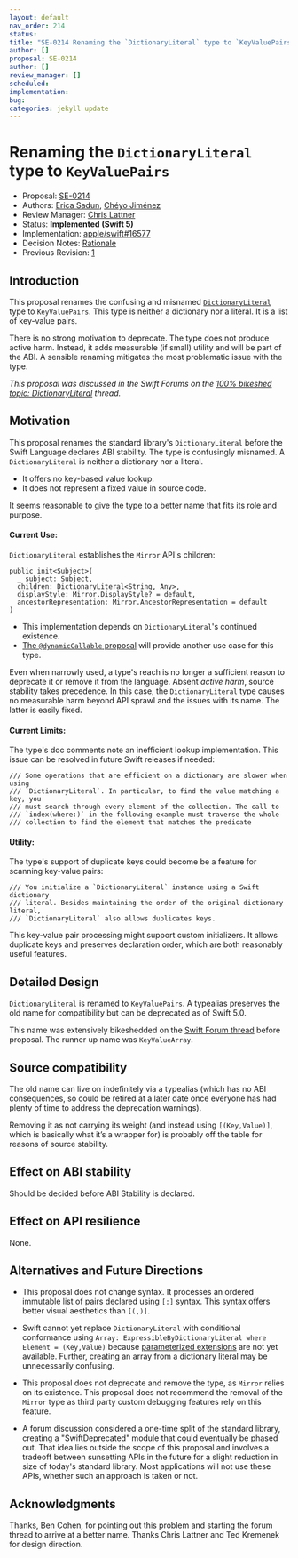 ```yaml
---
layout: default
nav_order: 214
status: 
title: "SE-0214 Renaming the `DictionaryLiteral` type to `KeyValuePairs`"
author: []
proposal: SE-0214
author: []
review_manager: []
scheduled: 
implementation: 
bug: 
categories: jekyll update
---
```


# Renaming the `DictionaryLiteral` type to `KeyValuePairs`

* Proposal: [SE-0214](0214-DictionaryLiteral.md)
* Authors: [Erica Sadun](https://github.com/erica), [Chéyo Jiménez](https://github.com/masters3d)
* Review Manager: [Chris Lattner](https://github.com/lattner)
* Status: **Implemented (Swift 5)**
* Implementation: [apple/swift#16577](https://github.com/apple/swift/pull/16577)
* Decision Notes: [Rationale](https://forums.swift.org/t/accepted-with-revision-se-0214-renaming-the-dictionaryliteral-type-to-keyvaluepairs/13661)
* Previous Revision: [1](https://github.com/apple/swift-evolution/blob/12315c44dd6b36fec924f4f6c30f48d8784ae4cc/proposals/0214-DictionaryLiteral.md)

## Introduction

This proposal renames the confusing and misnamed [`DictionaryLiteral`](https://github.com/apple/swift/blob/c25188bafd1c775d4ceecc4a795f614f00451bf9/stdlib/public/core/Mirror.swift#L646) type to `KeyValuePairs`. This type is neither a dictionary nor a literal. It is a list of key-value pairs.

There is no strong motivation to deprecate. The type does not produce active harm. Instead, it adds measurable (if small) utility and will be part of the ABI. A sensible renaming mitigates the most problematic issue with the type.

*This proposal was discussed in the Swift Forums on the [100% bikeshed topic: DictionaryLiteral](https://forums.swift.org/t/100-bikeshed-topic-dictionaryliteral/7385) thread.*

## Motivation

This proposal renames the standard library's `DictionaryLiteral` before the Swift Language declares ABI stability. The type is confusingly misnamed. A `DictionaryLiteral` is neither a dictionary nor a literal. 

* It offers no key-based value lookup.
* It does not represent a fixed value in source code.

It seems reasonable to give the type to a better name that fits its role and purpose.

#### Current Use:

`DictionaryLiteral` establishes the `Mirror` API's children:

```
public init<Subject>(
  _ subject: Subject, 
  children: DictionaryLiteral<String, Any>, 
  displayStyle: Mirror.DisplayStyle? = default, 
  ancestorRepresentation: Mirror.AncestorRepresentation = default
)
```

* This implementation depends on `DictionaryLiteral`'s continued existence. 
* [The `@dynamicCallable` proposal](https://github.com/apple/swift-evolution/blob/master/proposals/0216-dynamic-callable.md) will provide another use case for this type.

Even when narrowly used, a type's reach is no longer a sufficient reason to deprecate it or remove it from the language. Absent *active harm*, source stability takes precedence. In this case, the `DictionaryLiteral` type causes no measurable harm beyond API sprawl and the issues with its name. The latter is easily fixed.

#### Current Limits:

The type's doc comments note an inefficient lookup implementation. This issue can be resolved in future Swift releases if needed:

```
/// Some operations that are efficient on a dictionary are slower when using
/// `DictionaryLiteral`. In particular, to find the value matching a key, you
/// must search through every element of the collection. The call to
/// `index(where:)` in the following example must traverse the whole
/// collection to find the element that matches the predicate
```

#### Utility:

The type's support of duplicate keys could become be a feature for scanning key-value pairs:

```
/// You initialize a `DictionaryLiteral` instance using a Swift dictionary
/// literal. Besides maintaining the order of the original dictionary literal,
/// `DictionaryLiteral` also allows duplicates keys.
```

This key-value pair processing might support custom initializers. It allows duplicate keys and preserves declaration order, which are both reasonably useful features.

## Detailed Design

`DictionaryLiteral` is renamed to `KeyValuePairs`. A typealias preserves the old name for compatibility but can be deprecated as of Swift 5.0.

This name was extensively bikeshedded on the [Swift Forum thread](https://forums.swift.org/t/100-bikeshed-topic-dictionaryliteral/7385) before proposal. The runner up name was `KeyValueArray`.

## Source compatibility

The old name can live on indefinitely via a typealias (which has no ABI consequences, so could be retired at a later date once everyone has had plenty of time to address the deprecation warnings). 

Removing it as not carrying its weight (and instead using `[(Key,Value)]`, which is basically what it’s a wrapper for) is probably off the table for reasons of source stability.

## Effect on ABI stability

Should be decided before ABI Stability is declared.

## Effect on API resilience

None.

## Alternatives and Future Directions

* This proposal does not change syntax.  It processes an ordered immutable list of pairs declared using `[:]` syntax. This syntax offers better visual aesthetics than `[(,)]`.

* Swift cannot yet replace `DictionaryLiteral` with conditional conformance using `Array: ExpressibleByDictionaryLiteral where Element = (Key,Value)` because [parameterized extensions](https://github.com/apple/swift/blob/master/docs/GenericsManifesto.md#parameterized-extensions) are not yet available. Further, creating an array from a dictionary literal may be unnecessarily confusing.

* This proposal does not deprecate and remove the type, as `Mirror` relies on its existence. This proposal does not recommend the removal of the `Mirror` type as third party custom debugging features rely on this feature.

* A forum discussion considered a one-time split of the standard library, creating a "SwiftDeprecated" module that could eventually be phased out. That idea lies outside the scope of this proposal and involves a tradeoff between sunsetting APIs in the future for a slight reduction in size of today's standard library. Most applications will not use these APIs, whether such an approach is taken or not.

## Acknowledgments

Thanks, Ben Cohen, for pointing out this problem and starting the forum thread to arrive at a better name. Thanks Chris Lattner and Ted Kremenek for design direction. 
